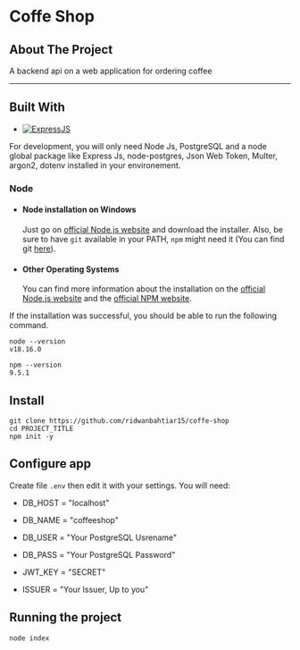 # Coffe Shop

<!-- ABOUT THE PROJECT -->
## About The Project

A backend api on a web application for ordering coffee

---

## Built With

* [![ExpressJS][ExpressJS-logo]][ExpressJS-url]

For development, you will only need Node Js, PostgreSQL and a node global package like Express Js, node-postgres, Json Web Token, Multer, argon2, dotenv installed in your environement.

### Node

- #### Node installation on Windows

  Just go on [official Node.js website](https://nodejs.org/) and download the installer.
  Also, be sure to have `git` available in your PATH, `npm` might need it (You can find git [here](https://git-scm.com/)).

- #### Other Operating Systems
  You can find more information about the installation on the [official Node.js website](https://nodejs.org/) and the [official NPM website](https://npmjs.org/).

If the installation was successful, you should be able to run the following command.

    node --version
    v18.16.0

    npm --version
    9.5.1

###

## Install

    git clone https://github.com/ridwanbahtiar15/coffe-shop
    cd PROJECT_TITLE
    npm init -y

## Configure app

Create file `.env` then edit it with your settings. You will need:

- DB_HOST = "localhost"
- DB_NAME = "coffeeshop"
- DB_USER = "Your PostgreSQL Usrename"
- DB_PASS = "Your PostgreSQL Password"

- JWT_KEY = "SECRET"
- ISSUER = "Your Issuer, Up to you"

## Running the project

    node index


<!-- MARKDOWN LINKS & IMAGES -->
[ExpressJS-url]: https://expressjs.com
[ExpressJS-logo]: https://img.shields.io/badge/Express%20JS-black
